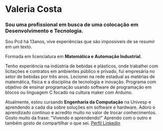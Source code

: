 # Valeria Costa

### Sou uma profissional em busca de uma colocação em Desenvolvimento e Tecnologia. 

Sou Pcd há 13anos, vive experiências que são impossíveis de se resumir em um texto. 

Formada em licenciatura em **Matemática e Automação Industrial**. 

Tenho experiência na indústria de bebidas e plásticos, onde trabalhei com licitações e contratos em ambientes público e privado, fui empresária no setor de bebidas por três anos. Lecionei na rede estadual as matérias de matemática, física e a disciplina de tecnologia e inovação. Programa com objetivo de ensinar programação usando software de programação em blocos ou linguagem C focado na cultura maker com Arduino.

Atualmente, estou cursando **Engenharia da Computação** na Univesp e aprendendo a cada dia sobre soluções em software e hardware. Adoro o aprendizado contínuo e acredito muito no valor de trocar conhecimentos. Gosto muito da frase: "Vivendo e aprendendo!" Aprendo com o outro e também gosto de compartilhar o que sei.
[Perfil Linkedin](https://www.linkedin.com/in/val%C3%A9ria-da-costa-ada/)
